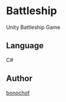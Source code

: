 Battleship
===

Unity Battleship Game

## Language
C#

## Author
[bonochof](https://github.com/bonochof)
